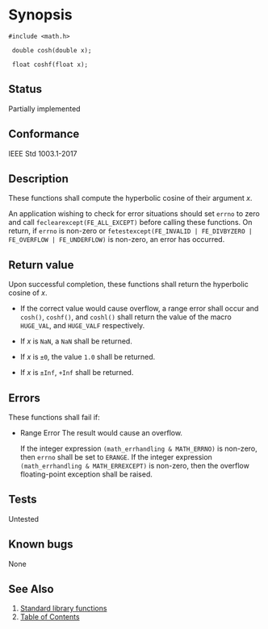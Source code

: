 # Synopsis 
`#include <math.h>`</br>

` double cosh(double x);`</br>

` float coshf(float x);`</br>

## Status
Partially implemented
## Conformance
IEEE Std 1003.1-2017
## Description



These functions shall compute the hyperbolic cosine of their argument _x_.

An application wishing to check for error situations should set `errno` to zero and call `feclearexcept(FE_ALL_EXCEPT)` before calling these functions. On return, if `errno` is non-zero or `fetestexcept(FE_INVALID | FE_DIVBYZERO | FE_OVERFLOW | FE_UNDERFLOW)` is non-zero, an error has occurred.


## Return value

Upon successful completion, these functions shall return the hyperbolic cosine of _x_.

* If the correct value would cause overflow, a range error shall occur and `cosh()`, `coshf()`, and `coshl()` shall return the value of the macro `HUGE_VAL`, and `HUGE_VALF` respectively.

* If _x_ is `NaN`, a `NaN` shall be returned.

* If _x_ is `±0`, the value `1.0` shall be returned.

* If _x_ is `±Inf`, `+Inf` shall be returned.

## Errors


These functions shall fail if:

* Range Error
  The result would cause an overflow. 

  If the integer expression `(math_errhandling & MATH_ERRNO)` is non-zero, then `errno` shall be set to `ERANGE`. If the integer expression `(math_errhandling & MATH_ERREXCEPT)` is non-zero, then the overflow floating-point exception shall
be raised.



## Tests

Untested

## Known bugs

None

## See Also 
1. [Standard library functions](../README.md)
2. [Table of Contents](../../../README.md)
